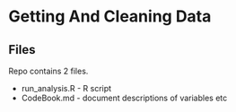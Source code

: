 Getting And Cleaning Data
======================

## Files 
Repo contains 2 files.
* run_analysis.R - R script 
* CodeBook.md - document descriptions of variables etc

